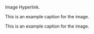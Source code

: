 Image Hyperlink.

<!-- image -->

This is an example caption for the image.

<!-- image -->

This is an example caption for the image.

<!-- image -->